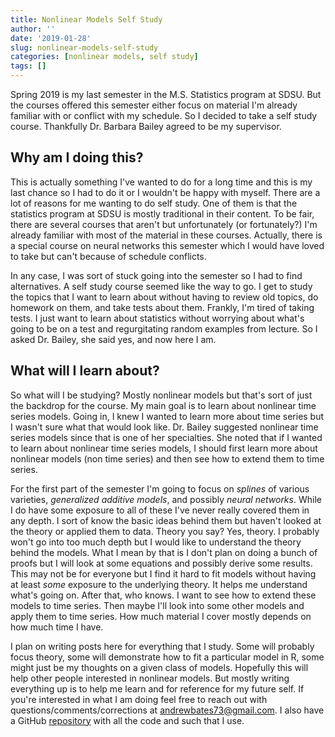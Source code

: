 ```yaml
---
title: Nonlinear Models Self Study
author: ''
date: '2019-01-28'
slug: nonlinear-models-self-study
categories: [nonlinear models, self study]
tags: []
---
```



Spring 2019 is my last semester in the M.S. Statistics program at SDSU. But the courses offered this semester either focus on material I'm already familiar with or conflict with my schedule. So I decided to take a self study course. Thankfully Dr. Barbara Bailey agreed to be my supervisor.

## Why am I doing this?

This is actually something I've wanted to do for a long time and this is my last chance so I had to do it or I wouldn't be happy with myself. There are a lot of reasons for me wanting to do self study. One of them is that the statistics program at SDSU is mostly traditional in their content. To be fair, there are several courses that aren't but unfortunately (or fortunately?) I'm already familiar with most of the material in these courses. Actually, there is a special course on neural networks this semester which I would have loved to take but can't because of schedule conflicts. 

In any case, I was sort of stuck going into the semester so I had to find alternatives. A self study course seemed like the way to go. I get to study the topics that I want to learn about without having to review old topics, do homework on them, and take tests about them. Frankly, I'm tired of taking tests. I just want to learn about statistics without worrying about what's going to be on a test and regurgitating random examples from lecture. So I asked Dr. Bailey, she said yes, and now here I am.

## What will I learn about?

So what will I be studying? Mostly nonlinear models but that's sort of just the backdrop for the course. My main goal is to learn about nonlinear time series models. Going in, I knew I wanted to learn more about time series but I wasn't sure what that would look like. Dr. Bailey suggested nonlinear time series models since that is one of her specialties. She noted that if I wanted to learn about nonlinear time series models, I should first learn more about nonlinear models (non time series) and then see how to extend them to time series.

For the first part of the semester I'm going to focus on *splines* of various varieties, *generalized additive models*, and possibly *neural networks*. While I do have some exposure to all of these I've never really covered them in any depth. I sort of know the basic ideas behind them but haven't looked at the theory or applied them to data. Theory you say? Yes, theory. I probably won't go into too much depth but I would like to understand the theory behind the models. What I mean by that is I don't plan on doing a bunch of proofs but I will look at some equations and possibly derive some results. This may not be for everyone but I find it hard to fit models without having at least *some* exposure to the underlying theory. It helps me understand what's going on. After that, who knows. I want to see how to extend these models to time series. Then maybe I'll look into some other models and apply them to time series. How much material I cover mostly depends on how much time I have.

I plan on writing posts here for everything that I study. Some will probably focus theory, some will demonstrate how to fit a particular model in R, some might just be my thoughts on a given class of models. Hopefully this will help other people interested in nonlinear models. But mostly writing everything up is to help me learn and for reference for my future self. If you're interested in what I am doing feel free to reach out with questions/comments/corrections at <andrewbates73@gmail.com>. I also have a GitHub [repository](https://github.com/asbates/nonlinear-models) with all the code and such that I use.



